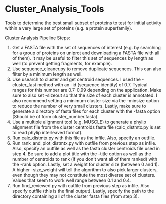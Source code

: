 # Cluster_Analysis_Tools
Tools to determine the best small subset of proteins to test for initial activity within a very large set of proteins (e.g. a protein superfamily).

Cluster Analysis Pipeline Steps:
1. Get a FASTA file with the set of sequences of interest (e.g. by searching for a group of proteins on uniprot and downloading a            FASTA file with all of them). It may be useful to filter this set of sequences by length as well (to prevent getting fragments, for        example).
2. Use sequence_cleaner.py to remove duplicate sequences. This can also filter by a minimum length as well.
3. Use usearch to cluster and get centroid sequences. I used the -cluster_fast method with an -id (sequence identity) of 0.7. Typical        ranges for this number are 0.7-0.99 depending on the application. Make sure to also set -sizeout so that the size of each cluster is      annotated. I also recommend setting a minimum cluster size via the -minsize option to reduce the number of very small clusters. Lastly,    make sure to generate a directory of fasta files for each cluster with the -fasta option (Should be of form cluster_number.fasta).
4. Use a multiple alignment tool (e.g. MUSCLE) to generate a phylip alignment file from the cluster centroids fasta file (calc_distmtx.py    is set to read phylip interleaved format).
5. Run calc_distmtx.py with this file as the infile. Also, specify an outfile.
6. Run rank_and_plot_distmtx.py with outfile from previous step as infile. Also, specify an outfile as well as the fasta cluster centroids    file used in step 4. Be sure to add a plot title with the -title option as well as the number of centroids to rank (if you don't want      all of them ranked) with the -rank option. Lastly, set a weight for cluster size (between 0 and 1). A higher -size_weight will tell the    algorithm to also pick larger clusters, even though they may not constitute the most diverse set of clusters. Values that seem to work    well range between 0.1 and 0.4.
7. Run find_reviewed.py with outfile from previous step as infile. Also specify outfile (this is the final output). Lastly, specify the      path to the directory containing all of the cluster fasta files (from step 3).
